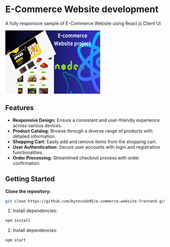 # E-Commerce Website development

A fully responsive sample of E-Commerce Website using React js Client UI
 
<img src="src\assets\image.png" alt="Image Description" width="300" height="200" />

## Features

- **Responsive Design:** Ensure a consistent and user-friendly experience across various devices.
- **Product Catalog:** Browse through a diverse range of products with detailed information.
- **Shopping Cart:** Easily add and remove items from the shopping cart.
- **User Authentication:** Secure user accounts with login and registration functionalities.
- **Order Processing:** Streamlined checkout process with order confirmation.

## Getting Started

 **Clone the repository:**
```bash
git clone https://github.com/bytecode95/e-commerce-website-frontend.git
```

1. Install dependencies:
```bash
npm install
```
2. Install dependencies:
```bash
npm start
```
